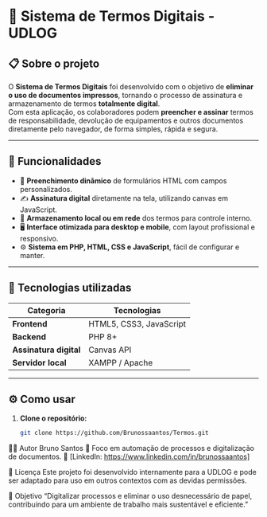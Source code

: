 # 🧾 Sistema de Termos Digitais - UDLOG

## 📋 Sobre o projeto

O **Sistema de Termos Digitais** foi desenvolvido com o objetivo de **eliminar o uso de documentos impressos**, tornando o processo de assinatura e armazenamento de termos **totalmente digital**.  
Com esta aplicação, os colaboradores podem **preencher e assinar** termos de responsabilidade, devolução de equipamentos e outros documentos diretamente pelo navegador, de forma simples, rápida e segura.

---

## 🚀 Funcionalidades

- 📄 **Preenchimento dinâmico** de formulários HTML com campos personalizados.  
- ✍️ **Assinatura digital** diretamente na tela, utilizando canvas em JavaScript.  
- 💾 **Armazenamento local ou em rede** dos termos para controle interno.  
- 🖥️ **Interface otimizada para desktop e mobile**, com layout profissional e responsivo.  
- ⚙️ **Sistema em PHP, HTML, CSS e JavaScript**, fácil de configurar e manter.

---

## 🧠 Tecnologias utilizadas

| Categoria | Tecnologias |
|------------|--------------|
| **Frontend** | HTML5, CSS3, JavaScript |
| **Backend** | PHP 8+ |
| **Assinatura digital** | Canvas API |
| **Servidor local** | XAMPP / Apache |

---

## ⚙️ Como usar

1. **Clone o repositório:**
   ```bash
   git clone https://github.com/Brunossaantos/Termos.git


🧑‍💻 Autor
Bruno Santos
💼 Foco em automação de processos e digitalização de documentos.
📧 [LinkedIn: https://www.linkedin.com/in/brunossaantos]

📄 Licença
Este projeto foi desenvolvido internamente para a UDLOG e pode ser adaptado para uso em outros contextos com as devidas permissões.

🌱 Objetivo
“Digitalizar processos e eliminar o uso desnecessário de papel, contribuindo para um ambiente de trabalho mais sustentável e eficiente.”